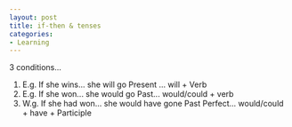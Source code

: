 ```yaml
---
layout: post
title: if-then & tenses
categories:
- Learning
---
```



3 conditions...

1. E.g. If she wins... she will go Present ... will + Verb
2. E.g. If she won... she would go Past... would/could + verb
3. W.g. If she had won... she would have gone Past Perfect... would/could + have + Participle
